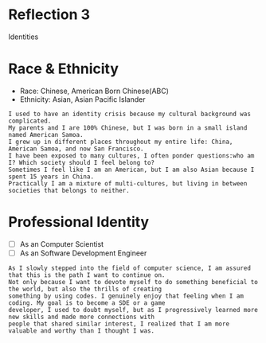 # Reflection 3
  Identities

# Race & Ethnicity
  - Race: Chinese, American Born Chinese(ABC)
  - Ethnicity: Asian, Asian Pacific Islander
  ```
  I used to have an identity crisis because my cultural background was complicated. 
  My parents and I are 100% Chinese, but I was born in a small island named American Samoa.
  I grew up in different places throughout my entire life: China, American Samoa, and now San Francisco.
  I have been exposed to many cultures, I often ponder questions:who am I? Which society should I feel belong to?
  Sometimes I feel like I am an American, but I am also Asian because I spent 15 years in China. 
  Practically I am a mixture of multi-cultures, but living in between societies that belongs to neither.
  ```
# Professional Identity
  - [ ] As an Computer Scientist
  - [ ] As an Software Development Engineer
  ```
  As I slowly stepped into the field of computer science, I am assured that this is the path I want to continue on.
  Not only because I want to devote myself to do something beneficial to the world, but also the thrills of creating
  something by using codes. I genuinely enjoy that feeling when I am coding. My goal is to become a SDE or a game
  developer, I used to doubt myself, but as I progressively learned more new skills and made more connections with
  people that shared similar interest, I realized that I am more valuable and worthy than I thought I was.
  ```

